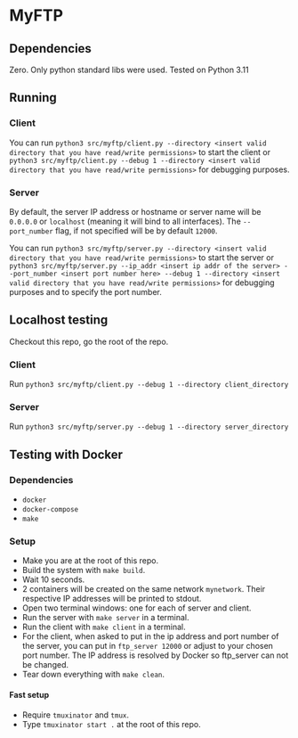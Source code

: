 # MyFTP

## Dependencies

Zero. Only python standard libs were used. Tested on Python 3.11

## Running

### Client

You can run `python3 src/myftp/client.py --directory <insert valid directory that you have read/write permissions>` to start the client or `python3 src/myftp/client.py --debug 1 --directory <insert valid directory that you have read/write permissions>` for debugging purposes.

### Server

By default, the server IP address or hostname or server name will be `0.0.0.0` or `localhost` (meaning it will bind to all interfaces). The `--port_number` flag, if not specified will be by default `12000`.

You can run `python3 src/myftp/server.py --directory <insert valid directory that you have read/write permissions>` to start the server or `python3 src/myftp/server.py --ip_addr <insert ip addr of the server> --port_number <insert port number here> --debug 1 --directory <insert valid directory that you have read/write permissions>` for debugging purposes and to specify the port number.

## Localhost testing

Checkout this repo, go the root of the repo.

### Client

Run `python3 src/myftp/client.py --debug 1 --directory client_directory`

### Server

Run `python3 src/myftp/server.py --debug 1 --directory server_directory`

## Testing with Docker

### Dependencies

- `docker`
- `docker-compose`
- `make`

### Setup

- Make you are at the root of this repo.
- Build the system with `make build`.
- Wait 10 seconds.
- 2 containers will be created on the same network `mynetwork`. Their respective IP addresses will be printed to stdout.
- Open two terminal windows: one for each of server and client.
- Run the server with `make server` in a terminal.
- Run the client with `make client` in a terminal.
- For the client, when asked to put in the ip address and port number of the server, you can put in `ftp_server 12000` or adjust to your chosen port number. The IP address is resolved by Docker so ftp_server can not be changed.
- Tear down everything with `make clean`.

#### Fast setup

- Require `tmuxinator` and `tmux`.
- Type `tmuxinator start .` at the root of this repo.
